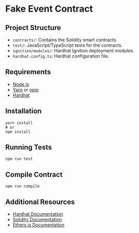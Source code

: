 # Fake Event Contract

## Project Structure

- `contracts/`: Contains the Solidity smart contracts.
- `test/`: JavaScript/TypeScript tests for the contracts.
- `ignition/modules/`: Hardhat Ignition deployment modules.
- `hardhat.config.ts`: Hardhat configuration file.

## Requirements

- [Node.js](https://nodejs.org/)
- [Yarn](https://yarnpkg.com/) or [npm](https://www.npmjs.com/)
- [Hardhat](https://hardhat.org/)

## Installation

```shell
yarn install
# or
npm install
```

## Running Tests

```shell
npm run test
```

## Compile Contract

```shell
npm run compile
```

## Additional Resources

- [Hardhat Documentation](https://hardhat.org/getting-started/)
- [Solidity Documentation](https://docs.soliditylang.org/)
- [Ethers.js Documentation](https://docs.ethers.org/)
